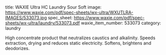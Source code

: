 title: WAXIE Ultra HC Laundry Sour Soft
image: https://www.waxie.com/pdf/spec-sheets/wx-ultra/WXUTLRA-IMAGES/533073.jpg
spec_sheet: https://www.waxie.com/pdf/spec-sheets/wx-ultra/laundry/533073.pdf
waxie_item_number: 533073
category: laundry

High concentrate product that neutralizes caustics and alkalinity. Speeds extraction, drying and reduces static electricity. Softens, brightens and deodorizes.
